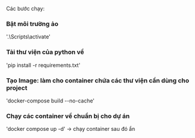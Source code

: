Các bước chạy:
### Bật môi trường ảo
'.\Scripts\activate'
### Tải thư viện của python về
'pip install -r requirements.txt'
### Tạo Image: làm cho container chứa các thư viện cần dùng cho project
'docker-compose build --no-cache'
### Chạy các container về chuẩn bị cho dự án
'docker compose up -d' -> chạy container sau đó ẩn